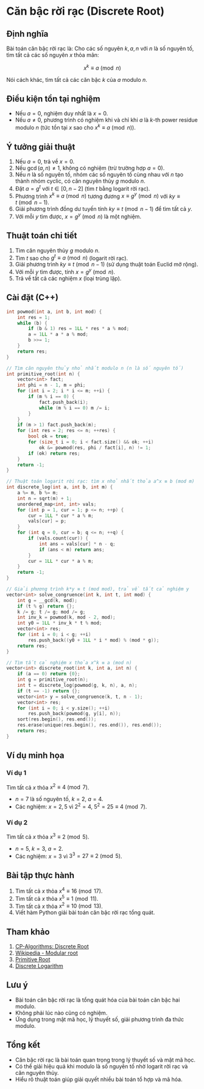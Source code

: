 # Căn bậc rời rạc (Discrete Root)

## Định nghĩa

Bài toán căn bậc rời rạc là: Cho các số nguyên $k, a, n$ với $n$ là số nguyên tố, tìm tất cả các số nguyên $x$ thỏa mãn:

$$x^k \equiv a \pmod n$$

Nói cách khác, tìm tất cả các căn bậc $k$ của $a$ modulo $n$.

## Điều kiện tồn tại nghiệm

- Nếu $a = 0$, nghiệm duy nhất là $x = 0$.
- Nếu $a \neq 0$, phương trình có nghiệm khi và chỉ khi $a$ là $k$-th power residue modulo $n$ (tức tồn tại $x$ sao cho $x^k \equiv a \pmod n$).

## Ý tưởng giải thuật

1. Nếu $a = 0$, trả về $x = 0$.
2. Nếu $\gcd(a, n) \neq 1$, không có nghiệm (trừ trường hợp $a = 0$).
3. Nếu $n$ là số nguyên tố, nhóm các số nguyên tố cùng nhau với $n$ tạo thành nhóm cyclic, có căn nguyên thủy $g$ modulo $n$.
4. Đặt $a = g^t$ với $t \in [0, n-2]$ (tìm $t$ bằng logarit rời rạc).
5. Phương trình $x^k \equiv a \pmod n$ tương đương $x \equiv g^y \pmod n$ với $k y \equiv t \pmod{n-1}$.
6. Giải phương trình đồng dư tuyến tính $k y \equiv t \pmod{n-1}$ để tìm tất cả $y$.
7. Với mỗi $y$ tìm được, $x = g^y \pmod n$ là một nghiệm.

## Thuật toán chi tiết

1. Tìm căn nguyên thủy $g$ modulo $n$.
2. Tìm $t$ sao cho $g^t \equiv a \pmod n$ (logarit rời rạc).
3. Giải phương trình $k y \equiv t \pmod{n-1}$ (sử dụng thuật toán Euclid mở rộng).
4. Với mỗi $y$ tìm được, tính $x = g^y \pmod n$.
5. Trả về tất cả các nghiệm $x$ (loại trùng lặp).

## Cài đặt (C++)

```cpp
int powmod(int a, int b, int mod) {
    int res = 1;
    while (b) {
        if (b & 1) res = 1LL * res * a % mod;
        a = 1LL * a * a % mod;
        b >>= 1;
    }
    return res;
}

// Tìm căn nguyên thủy nhỏ nhất modulo n (n là số nguyên tố)
int primitive_root(int n) {
    vector<int> fact;
    int phi = n - 1, m = phi;
    for (int i = 2; i * i <= m; ++i) {
        if (m % i == 0) {
            fact.push_back(i);
            while (m % i == 0) m /= i;
        }
    }
    if (m > 1) fact.push_back(m);
    for (int res = 2; res <= n; ++res) {
        bool ok = true;
        for (size_t i = 0; i < fact.size() && ok; ++i)
            ok &= powmod(res, phi / fact[i], n) != 1;
        if (ok) return res;
    }
    return -1;
}

// Thuật toán logarit rời rạc: tìm x nhỏ nhất thỏa a^x ≡ b (mod m)
int discrete_log(int a, int b, int m) {
    a %= m, b %= m;
    int n = sqrt(m) + 1;
    unordered_map<int, int> vals;
    for (int p = 1, cur = 1; p <= n; ++p) {
        cur = 1LL * cur * a % m;
        vals[cur] = p;
    }
    for (int q = 0, cur = b; q <= n; ++q) {
        if (vals.count(cur)) {
            int ans = vals[cur] * n - q;
            if (ans < m) return ans;
        }
        cur = 1LL * cur * a % m;
    }
    return -1;
}

// Giải phương trình k*y ≡ t (mod mod), trả về tất cả nghiệm y
vector<int> solve_congruence(int k, int t, int mod) {
    int g = __gcd(k, mod);
    if (t % g) return {};
    k /= g; t /= g; mod /= g;
    int inv_k = powmod(k, mod - 2, mod);
    int y0 = 1LL * inv_k * t % mod;
    vector<int> res;
    for (int i = 0; i < g; ++i)
        res.push_back((y0 + 1LL * i * mod) % (mod * g));
    return res;
}

// Tìm tất cả nghiệm x thỏa x^k ≡ a (mod n)
vector<int> discrete_root(int k, int a, int n) {
    if (a == 0) return {0};
    int g = primitive_root(n);
    int t = discrete_log(powmod(g, k, n), a, n);
    if (t == -1) return {};
    vector<int> y = solve_congruence(k, t, n - 1);
    vector<int> res;
    for (int i = 0; i < y.size(); ++i)
        res.push_back(powmod(g, y[i], n));
    sort(res.begin(), res.end());
    res.erase(unique(res.begin(), res.end()), res.end());
    return res;
}
```

## Ví dụ minh họa

### Ví dụ 1
Tìm tất cả $x$ thỏa $x^2 \equiv 4 \pmod{7}$.
- $n = 7$ là số nguyên tố, $k = 2$, $a = 4$.
- Các nghiệm: $x = 2, 5$ vì $2^2 = 4$, $5^2 = 25 \equiv 4 \pmod{7}$.

### Ví dụ 2
Tìm tất cả $x$ thỏa $x^3 \equiv 2 \pmod{5}$.
- $n = 5$, $k = 3$, $a = 2$.
- Các nghiệm: $x = 3$ vì $3^3 = 27 \equiv 2 \pmod{5}$.

## Bài tập thực hành

1. Tìm tất cả $x$ thỏa $x^4 \equiv 16 \pmod{17}$.
2. Tìm tất cả $x$ thỏa $x^5 \equiv 1 \pmod{11}$.
3. Tìm tất cả $x$ thỏa $x^2 \equiv 10 \pmod{13}$.
4. Viết hàm Python giải bài toán căn bậc rời rạc tổng quát.

## Tham khảo

1. [CP-Algorithms: Discrete Root](https://cp-algorithms.com/algebra/discrete-root.html)
2. [Wikipedia - Modular root](https://en.wikipedia.org/wiki/Modular_root)
3. [Primitive Root](https://cp-algorithms.com/algebra/primitive-root.html)
4. [Discrete Logarithm](https://cp-algorithms.com/algebra/discrete-log.html)

## Lưu ý
- Bài toán căn bậc rời rạc là tổng quát hóa của bài toán căn bậc hai modulo.
- Không phải lúc nào cũng có nghiệm.
- Ứng dụng trong mật mã học, lý thuyết số, giải phương trình đa thức modulo.

## Tổng kết
- Căn bậc rời rạc là bài toán quan trọng trong lý thuyết số và mật mã học.
- Có thể giải hiệu quả khi modulo là số nguyên tố nhờ logarit rời rạc và căn nguyên thủy.
- Hiểu rõ thuật toán giúp giải quyết nhiều bài toán tổ hợp và mã hóa.